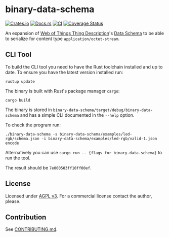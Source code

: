 # binary-data-schema

[![Crates.io](https://img.shields.io/crates/v/binary-data-schema.svg)](https://crates.io/crates/binary-data-schema)
[![Docs.rs](https://docs.rs/binary-data-schema/badge.svg)](https://docs.rs/binary-data-schema)
[![CI](https://github.com/wintechis/binary-data-schema/workflows/Continuous%20Integration/badge.svg)](https://github.com/wintechis/binary-data-schema/actions)
[![Coverage Status](https://coveralls.io/repos/github/wintechis/binary-data-schema/badge.svg?branch=master)](https://coveralls.io/github/wintechis/binary-data-schema?branch=master)

An expansion of [Web of Things Thing Description](https://www.w3.org/TR/wot-thing-description/)'s [Data Schema](https://www.w3.org/2019/wot/json-schema) to be able to serialize for content type `application/octet-stream`.

## CLI Tool

To build the CLI tool you need to have the Rust toolchain installed and up to date. To ensure you have the latest version installed run:

```
rustup update
```

The binary is built with Rust's package manager `cargo`:

```
cargo build
```

The binary is stored in `binary-data-schema/target/debug/binary-data-schema` and has a simple CLI documented in the `--help` option.

To check the program run:

```
./binary-data-schema -s binary-data-schema/examples/led-rgb/schema.json -i binary-data-schema/examples/led-rgb/valid-1.json encode
```

Alternatively you can use `cargo run -- {flags for binary-data-schema}` to run the tool.

The result should be `7e000503ff10ff00ef`.

## License

Licensed under [AGPL v3](LICENSE). For a commercial license contact the author, please.

## Contribution

See [CONTRIBUTING.md](CONTRIBUTING.md).
